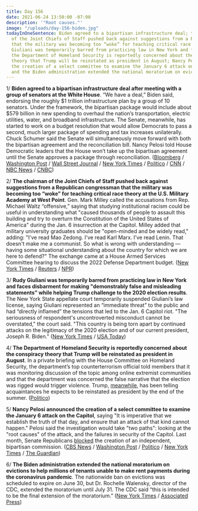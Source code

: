 ```yaml
---
title: Day 156
date: 2021-06-24 13:50:00 -07:00
description: '"Root causes."'
image: "/uploads/day-156-biden.jpg"
todayInOneSentence: Biden agreed to a bipartisan infrastructure deal; the chairman
  of the Joint Chiefs of Staff pushed back against suggestions from a Republican congressman
  that the military was becoming too “woke” for teaching critical race theory; Rudy
  Giuliani was temporarily barred from practicing law in New York and faces disbarment;
  the Department of Homeland Security is reportedly concerned about the conspiracy
  theory that Trump will be reinstated as president in August; Nancy Pelosi announced
  the creation of a select committee to examine the January 6 attack on the Capitol;
  and the Biden administration extended the national moratorium on evictions.
---
```


1/ **Biden agreed to a bipartisan infrastructure deal after meeting with a group of senators at the White House**. “We have a deal,” Biden said, endorsing the roughly $1 trillion infrastructure plan by a group of 10 senators. Under the framework, the bipartisan package would include about $579 billion in new spending to overhaul the nation’s transportation, electric utilities, water, and broadband infrastructure. The Senate, meanwhile, has started to work on a budget resolution that would allow Democrats to pass a second, much larger package of spending and tax increases unilaterally. Chuck Schumer said the Senate will simultaneously move forward with both the bipartisan agreement and the reconciliation bill. Nancy Pelosi told House Democratic leaders that the House won’t take up the bipartisan agreement until the Senate approves a package through reconciliation. ([Bloomberg](https://www.bloomberg.com/news/articles/2021-06-24/biden-s-push-for-infrastructure-deal-closer-to-senate-goal-line?srnd=premium&sref=MIBMEEoj) / [Washington Post](https://www.washingtonpost.com/politics/bipartisan-group-of-senators-to-meet-with-biden-at-white-house-to-try-to-finalize-infrastructure-deal/2021/06/24/6710e90c-d4e9-11eb-ae54-515e2f63d37d_story.html) / [Wall Street Journal](https://www.wsj.com/articles/biden-senators-agree-to-roughly-1-trillion-infrastructure-plan-11624553972?mod=hp_lead_pos1) / [New York Times](https://www.nytimes.com/live/2021/06/24/us/joe-biden-news/biden-infrastruture) / [Politico](https://www.politico.com/news/2021/06/24/biden-meeting-senate-bipartisan-infrastructure-talks-495941) / [CNN](https://www.cnn.com/2021/06/24/politics/biden-infrastructure-meeting-senators/) / [NBC News](https://www.nbcnews.com/politics/congress/we-have-deal-biden-announces-bipartisan-infrastructure-agreement-n1272284) / [CNBC](https://www.cnbc.com/2021/06/24/infrastructure-deal-talks-biden-invites-bipartisan-senators-to-white-house.html))

2/ **The chairman of the Joint Chiefs of Staff pushed back against suggestions from a Republican congressman that the military was becoming too “woke” for teaching critical race theory at the U.S. Military Academy at West Point**. Gen. Mark Milley called the accusations from Rep. Michael Waltz “offensive,” saying that studying institutional racism could be useful in understanding what "caused thousands of people to assault this building and try to overturn the Constitution of the United States of America" during the Jan. 6 insurrection at the Capitol. Milley added that military university graduates should be "open-minded and be widely read," adding: "I've read Mao Zedong. I've read Karl Marx. I've read Lenin. That doesn't make me a communist. So what is wrong with understanding — having some situational understanding about the country for which we are here to defend?" The exchange came at a House Armed Services Committee hearing to discuss the 2022 Defense Department budget. ([New York Times](https://www.nytimes.com/2021/06/23/us/politics/milley-critical-race-theory-military.html) / [Reuters](https://www.reuters.com/world/us/top-us-general-hits-back-right-wing-uproar-over-racism-teachings-2021-06-23/) / [NPR](https://www.npr.org/2021/06/23/1009592838/top-general-defends-studying-critical-race-theory-in-the-military))

3/ **Rudy Giuliani was temporarily barred from practicing law in New York and faces disbarment for making "demonstrably false and misleading statements” while helping Trump challenge to the 2020 election results**. The New York State appellate court temporarily suspended  Giuliani’s law license, saying Giuliani represented an “immediate threat” to the public and had “directly inflamed” the tensions that led to the Jan. 6 Capitol riot. "The seriousness of respondent's uncontroverted misconduct cannot be overstated," the court said. "This country is being torn apart by continued attacks on the legitimacy of the 2020 election and of our current president, Joseph R. Biden." ([New York Times](https://www.nytimes.com/2021/06/24/nyregion/giuliani-law-license-suspended-trump.html) / [USA Today](https://www.usatoday.com/story/news/politics/2021/06/24/rudy-giuliani-suspended-practicing-law-false-claims-trump/5335774001/))

4/ **The Department of Homeland Security is reportedly concerned about the conspiracy theory that Trump will be reinstated as president in August**. In a private briefing with the House Committee on Homeland Security, the department’s top counterterrorism official told members that it was monitoring discussion of the topic among online extremist communities and that the department was concerned the false narrative that the election was rigged would trigger violence. Trump, [meanwhile](https://whatthefuckjusthappenedtoday.com/2021/06/01/day-133/#8-trump-has-reportedly-been-telling), has been telling acquaintances he expects to be reinstated as president by the end of the summer. ([Politico](https://www.politico.com/news/2021/06/24/dhs-concerned-trump-reinstatement-496050))

5/ **Nancy Pelosi announced the creation of a select committee to examine the January 6 attack on the Capitol**, saying "It is imperative that we establish the truth of that day, and ensure that an attack of that kind cannot happen." Pelosi said the investigation would take "two paths": looking at the "root causes" of the attack, and the failures in security of the Capitol. Last month, Senate Republicans [blocked](https://whatthefuckjusthappenedtoday.com/2021/05/28/day-129/#1-senate-republicans-blocked-the-cre) the creation of an independent, bipartisan commission. ([CBS News](https://www.cbsnews.com/news/pelosi-january-6-select-committee/) / [Washington Post](https://www.washingtonpost.com/politics/pelosi-announces-a-select-committee-will-investigate-the-jan-6-attack-on-the-capitol-by-a-pro-trump-mob/2021/06/24/55497282-d4f5-11eb-ae54-515e2f63d37d_story.html) / [Politico](https://www.politico.com/news/2021/06/24/pelosi-announces-select-committee-will-investigate-jan-6-attack-495952) / [New York Times](https://www.nytimes.com/2021/06/24/us/politics/pelosi-select-committee-jan-6-capitol.html) / [The Guardian](https://www.theguardian.com/us-news/2021/jun/24/house-democrats-justice-department-shadow-operation-investigation))

6/ **The Biden administration extended the national moratorium on evictions to help millions of tenants unable to make rent payments during the coronavirus pandemic**. The nationwide ban on evictions was scheduled to expire on June 30, but Dr. Rochelle Walensky, director of the CDC, extended the moratorium until July 31. The CDC said “this is intended to be the final extension of the moratorium.” ([New York Times](https://www.nytimes.com/2021/06/23/us/politics/cdc-eviction-moratorium-extended.html) / [Associated Press](https://apnews.com/article/eviction-ban-extended-biden-coronavirus-9e7c4dc97c49cbb42a1ecb55b06e3b4c))